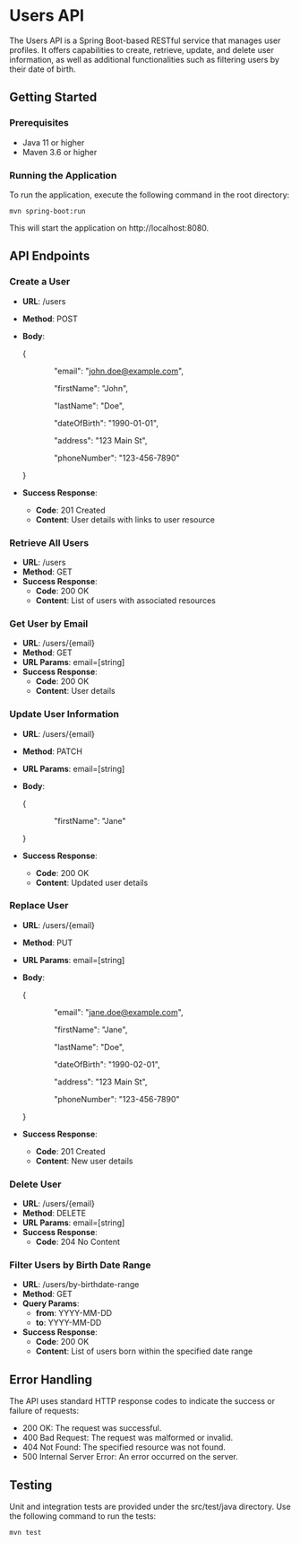 # Users API

The Users API is a Spring Boot-based RESTful service that manages user profiles. It offers capabilities to create, retrieve, update, and delete user information, as well as additional functionalities such as filtering users by their date of birth.

## Getting Started

### Prerequisites

- Java 11 or higher
- Maven 3.6 or higher

### Running the Application

To run the application, execute the following command in the root directory:

    mvn spring-boot:run

This will start the application on http://localhost:8080.

## API Endpoints

### Create a User

- **URL**: /users
- **Method**: POST
- **Body**:

  {<p>
  &emsp;&emsp;&emsp;&emsp;"email": "john.doe@example.com",<p>
  &emsp;&emsp;&emsp;&emsp;"firstName": "John",<p>
  &emsp;&emsp;&emsp;&emsp;"lastName": "Doe",<p>
  &emsp;&emsp;&emsp;&emsp;"dateOfBirth": "1990-01-01",<p>
  &emsp;&emsp;&emsp;&emsp;"address": "123 Main St",<p>
  &emsp;&emsp;&emsp;&emsp;"phoneNumber": "123-456-7890"<p>
  }

- **Success Response**:
    - **Code**: 201 Created
    - **Content**: User details with links to user resource

### Retrieve All Users

- **URL**: /users
- **Method**: GET
- **Success Response**:
    - **Code**: 200 OK
    - **Content**: List of users with associated resources

### Get User by Email

- **URL**: /users/{email}
- **Method**: GET
- **URL Params**: email=[string]
- **Success Response**:
    - **Code**: 200 OK
    - **Content**: User details

### Update User Information

- **URL**: /users/{email}
- **Method**: PATCH
- **URL Params**: email=[string]
- **Body**:

  {<p>
  &emsp;&emsp;&emsp;&emsp;"firstName": "Jane"<p>
  }

- **Success Response**:
    - **Code**: 200 OK
    - **Content**: Updated user details

### Replace User

- **URL**: /users/{email}
- **Method**: PUT
- **URL Params**: email=[string]
- **Body**:

  {<p>
  &emsp;&emsp;&emsp;&emsp;"email": "jane.doe@example.com",<p>
  &emsp;&emsp;&emsp;&emsp;"firstName": "Jane",<p>
  &emsp;&emsp;&emsp;&emsp;"lastName": "Doe",<p>
  &emsp;&emsp;&emsp;&emsp;"dateOfBirth": "1990-02-01",<p>
  &emsp;&emsp;&emsp;&emsp;"address": "123 Main St",<p>
  &emsp;&emsp;&emsp;&emsp;"phoneNumber": "123-456-7890"<p>
  }

- **Success Response**:
    - **Code**: 201 Created
    - **Content**: New user details

### Delete User

- **URL**: /users/{email}
- **Method**: DELETE
- **URL Params**: email=[string]
- **Success Response**:
    - **Code**: 204 No Content

### Filter Users by Birth Date Range

- **URL**: /users/by-birthdate-range
- **Method**: GET
- **Query Params**:
    - **from**: YYYY-MM-DD
    - **to**: YYYY-MM-DD
- **Success Response**:
    - **Code**: 200 OK
    - **Content**: List of users born within the specified date range

## Error Handling

The API uses standard HTTP response codes to indicate the success or failure of requests:
- 200 OK: The request was successful.
- 400 Bad Request: The request was malformed or invalid.
- 404 Not Found: The specified resource was not found.
- 500 Internal Server Error: An error occurred on the server.

## Testing

Unit and integration tests are provided under the src/test/java directory. Use the following command to run the tests:

    mvn test

